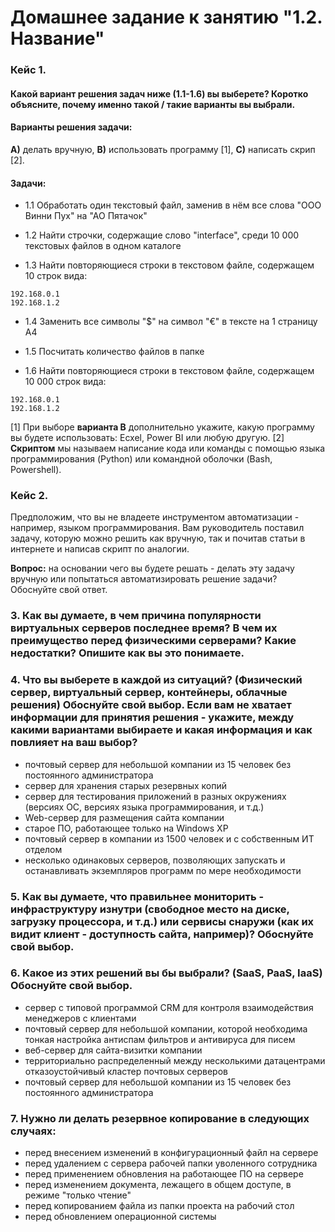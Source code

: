 # Домашнее задание к занятию "1.2. Название"

### Кейс 1. 

#### Какой вариант решения задач ниже (1.1-1.6) вы выберете? Коротко объясните, почему именно такой / такие варианты вы выбрали.


#### Варианты решения задачи:

**А)** делать вручную, **B)** использовать программу [1], **C)** написать скрип [2].


#### Задачи:

* 1.1 Обработать один текстовый файл, заменив в нём все слова "ООО Винни Пух" на "АО Пятачок"

* 1.2 Найти строчки, содержащие слово "interface", среди 10 000 текстовых файлов в одном каталоге

* 1.3 Найти повторяющиеся строки в текстовом файле, содержащем 10 строк вида: 
```
192.168.0.1 
192.168.1.2
```

* 1.4 Заменить все символы "$" на символ "€" в тексте на 1 страницу А4

* 1.5 Посчитать количество файлов в папке

* 1.6 Найти повторяющиеся строки в текстовом файле, содержащем 10 000 строк вида: 
```
192.168.0.1 
192.168.1.2
```

[1] При выборе **варианта В** дополнительно укажите, какую программу вы будете использовать: Ecxel, Power BI или любую другую.
[2] **Скриптом** мы называем написание кода или команды с помощью языка программирования (Python) или командной оболочки (Bash, Powershell).


### Кейс 2. 

Предположим, что вы не владеете инструментом автоматизации - например, языком программирования. Вам руководитель поставил задачу, которую можно решить как вручную, так и почитав статьи в интернете и написав скрипт по аналогии. 

**Вопрос:** на основании чего вы будете решать - делать эту задачу вручную или попытаться автоматизировать решение задачи? Обоснуйте свой ответ.


### 3. Как вы думаете, в чем причина популярности виртуальных серверов последнее время? В чем их преимущество перед физическими серверами? Какие недостатки? Опишите как вы это понимаете. 


### 4. Что вы выберете в каждой из ситуаций? (Физический сервер, виртуальный сервер, контейнеры, облачные решения) Обоснуйте свой выбор. Если вам не хватает информации для принятия решения - укажите, между какими вариантами выбираете и какая информация и как повлияет на ваш выбор? 
* почтовый сервер для небольшой компании из 15 человек без постоянного администратора
* сервер для хранения старых резервных копий
* сервер для тестирования приложений в разных окружениях (версиях ОС, версиях языка программирования, и т.д.)
* Web-сервер для размещения сайта компании
* старое ПО, работающее только на Windows XP
* почтовый сервер в компании из 1500 человек и с собственным ИТ отделом
* несколько одинаковых серверов, позволяющих запускать и останавливать экземпляров программ по мере необходимости

### 5. Как вы думаете, что правильнее мониторить - инфраструктуру изнутри (свободное место на диске, загрузку процессора, и т.д.) или сервисы снаружи (как их видит клиент - доступность сайта, например)? Обоснуйте свой выбор.

### 6. Какое из этих решений вы бы выбрали? (SaaS, PaaS, IaaS) Обоснуйте свой выбор. 
* сервер с типовой программой CRM для контроля взаимодействия менеджеров с клиентами 
* почтовый сервер для небольшой компании, которой необходима тонкая настройка антиспам фильтров и антивируса для писем
* веб-сервер для сайта-визитки компании
* территориально распределенный между несколькими датацентрами отказоустойчивый кластер почтовых серверов
* почтовый сервер для небольшой компании из 15 человек без постоянного администратора

### 7. Нужно ли делать резервное копирование в следующих случаях:
* перед внесением изменений в конфигурационный файл на сервере
* перед удалением с сервера рабочей папки уволенного сотрудника
* перед применением обновления на работающее ПО на сервере
* перед изменением документа, лежащего в общем доступе, в режиме "только чтение" 
* перед копированием файла из папки проекта на рабочий стол
* перед обновлением операционной системы 
